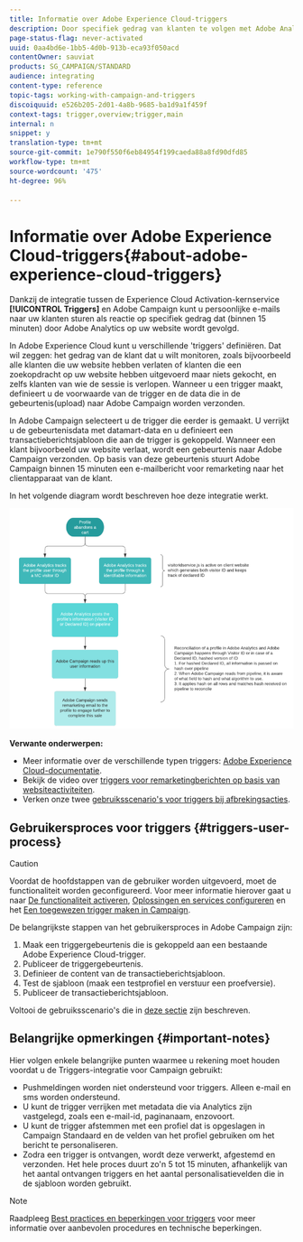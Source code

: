 ```yaml
---
title: Informatie over Adobe Experience Cloud-triggers
description: Door specifiek gedrag van klanten te volgen met Adobe Analytics, kunt u nu gepersonaliseerde e-mails naar uw klanten in Adobe Campaign verzenden.
page-status-flag: never-activated
uuid: 0aa4bd6e-1bb5-4d0b-913b-eca93f050acd
contentOwner: sauviat
products: SG_CAMPAIGN/STANDARD
audience: integrating
content-type: reference
topic-tags: working-with-campaign-and-triggers
discoiquuid: e526b205-2d01-4a8b-9685-ba1d9a1f459f
context-tags: trigger,overview;trigger,main
internal: n
snippet: y
translation-type: tm+mt
source-git-commit: 1e790f550f6eb84954f199caeda88a8fd90dfd85
workflow-type: tm+mt
source-wordcount: '475'
ht-degree: 96%

---
```



# Informatie over Adobe Experience Cloud-triggers{#about-adobe-experience-cloud-triggers}

Dankzij de integratie tussen de Experience Cloud Activation-kernservice **[!UICONTROL Triggers]** en Adobe Campaign kunt u persoonlijke e-mails naar uw klanten sturen als reactie op specifiek gedrag dat (binnen 15 minuten) door Adobe Analytics op uw website wordt gevolgd.

In Adobe Experience Cloud kunt u verschillende &#39;triggers&#39; definiëren. Dat wil zeggen: het gedrag van de klant dat u wilt monitoren, zoals bijvoorbeeld alle klanten die uw website hebben verlaten of klanten die een zoekopdracht op uw website hebben uitgevoerd maar niets gekocht, en zelfs klanten van wie de sessie is verlopen. Wanneer u een trigger maakt, definieert u de voorwaarde van de trigger en de data die in de gebeurtenis(upload) naar Adobe Campaign worden verzonden.

In Adobe Campaign selecteert u de trigger die eerder is gemaakt. U verrijkt u de gebeurtenisdata met datamart-data en u definieert een transactieberichtsjabloon die aan de trigger is gekoppeld. Wanneer een klant bijvoorbeeld uw website verlaat, wordt een gebeurtenis naar Adobe Campaign verzonden. Op basis van deze gebeurtenis stuurt Adobe Campaign binnen 15 minuten een e-mailbericht voor remarketing naar het clientapparaat van de klant.

In het volgende diagram wordt beschreven hoe deze integratie werkt.

![](assets/triggers_diagram.png)

**Verwante onderwerpen:**

* Meer informatie over de verschillende typen triggers: [Adobe Experience Cloud-documentatie](https://docs.adobe.com/content/help/en/core-services/interface/activation/triggers.html).
* Bekijk de video over [triggers voor remarketingberichten op basis van websiteactiviteiten](https://helpx.adobe.com/nl/marketing-cloud/how-to/email-marketing.html#step-two).
* Verken onze twee [gebruiksscenario&#39;s voor triggers bij afbrekingsacties](../../integrating/using/abandonment-triggers-use-cases.md).

## Gebruikersproces voor triggers {#triggers-user-process}

>[!CAUTION]
>
>Voordat de hoofdstappen van de gebruiker worden uitgevoerd, moet de functionaliteit worden geconfigureerd. Voor meer informatie hierover gaat u naar [De functionaliteit activeren](../../integrating/using/configuring-triggers-in-experience-cloud.md#activating-the-functionality), [Oplossingen en services configureren](../../integrating/using/configuring-triggers-in-experience-cloud.md#configuring-solutions-and-services) en het [Een toegewezen trigger maken in Campaign](../../integrating/using/using-triggers-in-campaign.md#creating-a-mapped-trigger-in-campaign).

De belangrijkste stappen van het gebruikersproces in Adobe Campaign zijn:

1. Maak een triggergebeurtenis die is gekoppeld aan een bestaande Adobe Experience Cloud-trigger.
1. Publiceer de triggergebeurtenis.
1. Definieer de content van de transactieberichtsjabloon.
1. Test de sjabloon (maak een testprofiel en verstuur een proefversie).
1. Publiceer de transactieberichtsjabloon.

Voltooi de gebruiksscenario&#39;s die in [deze sectie](../../integrating/using/abandonment-triggers-use-cases.md) zijn beschreven.

## Belangrijke opmerkingen {#important-notes}

Hier volgen enkele belangrijke punten waarmee u rekening moet houden voordat u de Triggers-integratie voor Campaign gebruikt:

* Pushmeldingen worden niet ondersteund voor triggers. Alleen e-mail en sms worden ondersteund.
* U kunt de trigger verrijken met metadata die via Analytics zijn vastgelegd, zoals een e-mail-id, paginanaam, enzovoort.
* U kunt de trigger afstemmen met een profiel dat is opgeslagen in Campaign Standaard en de velden van het profiel gebruiken om het bericht te personaliseren.
* Zodra een trigger is ontvangen, wordt deze verwerkt, afgestemd en verzonden. Het hele proces duurt zo&#39;n 5 tot 15 minuten, afhankelijk van het aantal ontvangen triggers en het aantal personalisatievelden die in de sjabloon worden gebruikt.

>[!NOTE]
>
>Raadpleeg [Best practices en beperkingen voor triggers](../../integrating/using/configuring-triggers-in-experience-cloud.md#triggers-best-practices-and-limitations) voor meer informatie over aanbevolen procedures en technische beperkingen.

